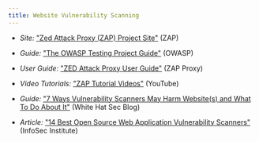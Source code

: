 ```yaml
---
title: Website Vulnerability Scanning
---
```


  * *Site:* ["Zed Attack Proxy (ZAP) Project Site"](https://www.zaproxy.org/) (ZAP)
  
  * *Guide:* ["The OWASP Testing Project Guide"](https://owasp.org/www-project-web-security-testing-guide/stable/) (OWASP)

  * *User Guide:* ["ZED Attack Proxy User Guide"](https://www.zaproxy.org/docs) (ZAP Proxy)

  * *Video Tutorials:* ["ZAP Tutorial Videos"](https://www.youtube.com/playlist?list=PLEBitBW-Hlsv8cEIUntAO8st2UGhmrjUB) (YouTube)

  * *Guide:* ["7 Ways Vulnerability Scanners May Harm Website(s) and What To Do About It"](https://blog.whitehatsec.com/7-ways-vulnerability-scanners-may-harm-websites-and-what-to-do-about-it/) (White Hat Sec Blog)

  * *Article:* ["14 Best Open Source Web Application Vulnerability Scanners"](http://resources.infosecinstitute.com/14-popular-web-application-vulnerability-scanners/) (InfoSec Institute)
